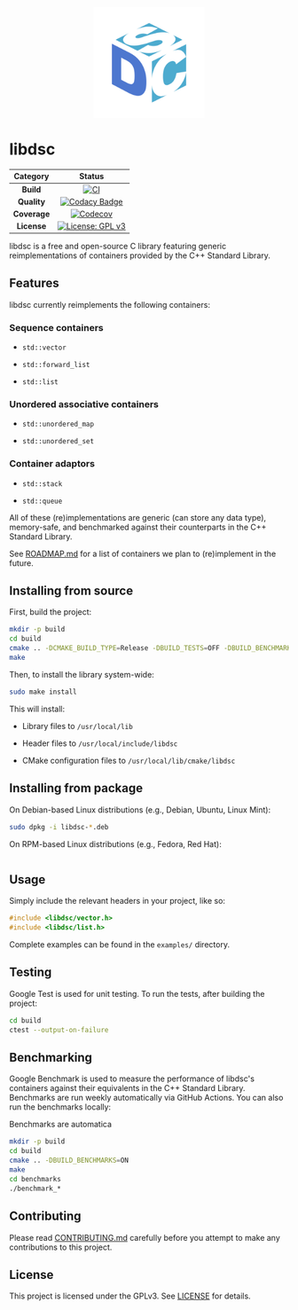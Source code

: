 <p align="center" style="margin: 0; padding: 0;">
  <img src="assets/logo.png" alt="libdsc logo" width="200" height="200" style="vertical-align: middle;">
</p>

# libdsc

<div align="center">

| Category | Status |
|:--------:|:------:|
| **Build** | [![CI](https://github.com/cm-jones/libdsc/actions/workflows/ci.yaml/badge.svg)](https://github.com/cm-jones/libdsc/actions/workflows/ci.yaml) |
| **Quality** | [![Codacy Badge](https://app.codacy.com/project/badge/Grade/cb3382e664b54cb7b1f023424fcc774c)](https://app.codacy.com/gh/cm-jones/libdsc/dashboard?utm_source=gh&utm_medium=referral&utm_content=&utm_campaign=Badge_grade) |
| **Coverage** | [![Codecov](https://codecov.io/gh/cm-jones/libdsc/branch/main/graph/badge.svg)](https://codecov.io/gh/cm-jones/libdsc) |
| **License** | [![License: GPL v3](https://img.shields.io/badge/License-GPLv3-blue.svg)](https://www.gnu.org/licenses/gpl-3.0) |

</div>

libdsc is a free and open-source C library featuring generic reimplementations of containers provided by the C++ Standard Library.

## Features

libdsc currently reimplements the following containers:

### Sequence containers

- `std::vector`

- `std::forward_list`

- `std::list`

### Unordered associative containers

- `std::unordered_map`

- `std::unordered_set`

### Container adaptors

- `std::stack`

- `std::queue`

All of these (re)implementations are generic (can store any data type), memory-safe, and benchmarked against their counterparts in the C++ Standard Library.

See [ROADMAP.md](ROADMAP.md) for a list of containers we plan to (re)implement in the future.

## Installing from source

First, build the project:

```bash
mkdir -p build
cd build
cmake .. -DCMAKE_BUILD_TYPE=Release -DBUILD_TESTS=OFF -DBUILD_BENCHMARKS=OFF -DBUILD_EXAMPLES=OFF
make
```

Then, to install the library system-wide:

```bash
sudo make install
```

This will install:

- Library files to `/usr/local/lib`

- Header files to `/usr/local/include/libdsc`

- CMake configuration files to `/usr/local/lib/cmake/libdsc`

## Installing from package

On Debian-based Linux distributions (e.g., Debian, Ubuntu, Linux Mint):

```bash
sudo dpkg -i libdsc-*.deb
```

On RPM-based Linux distributions (e.g., Fedora, Red Hat):

```bash

```

## Usage

Simply include the relevant headers in your project, like so:

```c
#include <libdsc/vector.h>
#include <libdsc/list.h>
```

Complete examples can be found in the `examples/` directory.

## Testing

Google Test is used for unit testing. To run the tests, after building the project:

```bash
cd build
ctest --output-on-failure
```

## Benchmarking

Google Benchmark is used to measure the performance of libdsc's containers against their equivalents in the C++ Standard Library. Benchmarks are run weekly automatically via GitHub Actions.  You can also run the benchmarks locally:

Benchmarks are automatica

```bash
mkdir -p build
cd build
cmake .. -DBUILD_BENCHMARKS=ON
make
cd benchmarks
./benchmark_*
```

## Contributing

Please read [CONTRIBUTING.md](CONTRIBUTING.md) carefully before you attempt to make any contributions to this project.

## License

This project is licensed under the GPLv3. See [LICENSE](LICENSE) for details.
